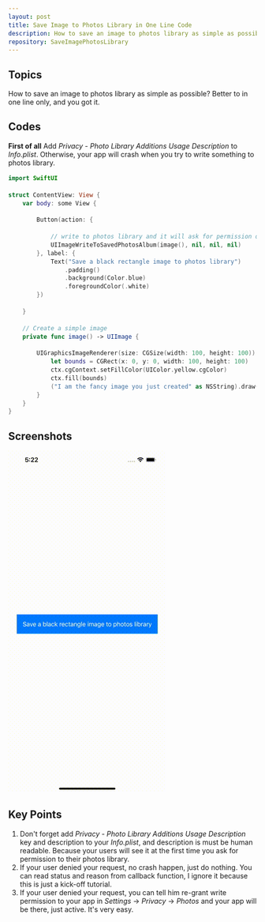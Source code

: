 ```yaml
---
layout: post
title: Save Image to Photos Library in One Line Code
description: How to save an image to photos library as simple as possible? Better to in one line only, and you got it.
repository: SaveImagePhotosLibrary
---
```


## Topics

How to save an image to photos library as simple as possible? Better to in one line only, and you got it.

## Codes

**First of all** Add *Privacy - Photo Library Additions Usage Description* to *Info.plist*. Otherwise, your app will crash when you try to write something to photos library.

```swift
import SwiftUI

struct ContentView: View {
    var body: some View {
        
        Button(action: {
            
            // write to photos library and it will ask for permission only at the first time
            UIImageWriteToSavedPhotosAlbum(image(), nil, nil, nil)
        }, label: {
            Text("Save a black rectangle image to photos library")
                .padding()
                .background(Color.blue)
                .foregroundColor(.white)
        })
        
    }
    
    // Create a simple image
    private func image() -> UIImage {
        
        UIGraphicsImageRenderer(size: CGSize(width: 100, height: 100)).image { ctx in
            let bounds = CGRect(x: 0, y: 0, width: 100, height: 100)
            ctx.cgContext.setFillColor(UIColor.yellow.cgColor)
            ctx.fill(bounds)
            ("I am the fancy image you just created" as NSString).draw(in: bounds, withAttributes: nil)
        }
    }
}
```

## Screenshots

![Save Image Photos Library](/assets/2021-04-27-save-image-photos-library.gif)

## Key Points

1. Don't forget add *Privacy - Photo Library Additions Usage Description* key and description to your *Info.plist*, and description is must be human readable. Because your users will see it at the first time you ask for permission to their photos library.
1. If your user denied your request, no crash happen, just do nothing. You can read status and reason from callback function, I ignore it because this is just a kick-off tutorial.
1. If your user denied your request, you can tell him re-grant write permission to your app in *Settings* -> *Privacy* -> *Photos* and your app will be there, just active. It's very easy.
